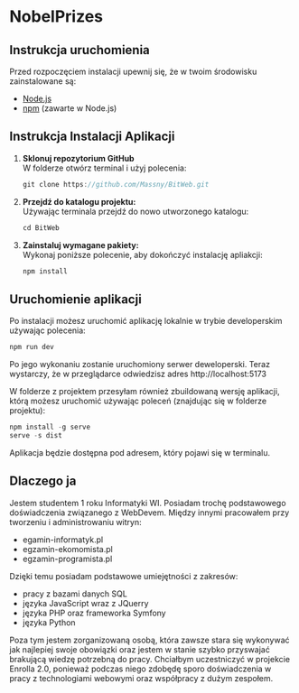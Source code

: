 # NobelPrizes      

## Instrukcja uruchomienia
Przed rozpoczęciem instalacji upewnij się, że w twoim środowisku zainstalowane są:     

- [Node.js](https://nodejs.org/)
- [npm](https://www.npmjs.com/) (zawarte w Node.js)


## Instrukcja Instalacji Aplikacji      
    
1. **Sklonuj repozytorium GitHub**  
W folderze otwórz terminal i użyj polecenia:

   ```javascript
   git clone https://github.com/Massny/BitWeb.git
   ```

2. **Przejdź do katalogu projektu:**  
Używając terminala przejdź do nowo utworzonego katalogu:

   ```javascript
   cd BitWeb
   ```

3. **Zainstaluj wymagane pakiety:**  
Wykonaj poniższe polecenie, aby dokończyć instalację apliakcji:

   ```javascript
   npm install
   ```
  
## Uruchomienie aplikacji  

Po instalacji możesz uruchomić aplikację lokalnie w trybie developerskim używając polecenia:

   ```javascript
   npm run dev 
   ```

Po jego wykonaniu zostanie uruchomiony serwer deweloperski. Teraz wystarczy, że w przeglądarce odwiedzisz adres http://localhost:5173

W folderze z projektem przesyłam również zbuildowaną wersję aplikacji, którą możesz uruchomić używając poleceń (znajdując się w folderze projektu):

   ```javascript
   npm install -g serve
   serve -s dist
   ```

Aplikacja będzie dostępna pod adresem, który pojawi się w terminalu.

## Dlaczego ja       

Jestem studentem 1 roku Informatyki WI. Posiadam trochę podstawowego doświadczenia związanego z WebDevem. Między innymi pracowałem przy tworzeniu i administrowaniu witryn:
- egamin-informatyk.pl
- egzamin-ekomomista.pl
- egzamin-programista.pl

Dzięki temu posiadam podstawowe umiejętności z zakresów:
- pracy z bazami danych SQL
- języka JavaScript wraz z JQuerry
- języka PHP oraz frameworka Symfony
- języka Python

Poza tym jestem zorganizowaną osobą, która zawsze stara się wykonywać jak najlepiej swoje obowiązki oraz jestem w stanie szybko przyswajać brakującą wiedzę potrzebną do pracy.
Chciałbym uczestniczyć w projekcie Enrolla 2.0, ponieważ podczas niego zdobędę sporo doświadczenia w pracy z technologiami webowymi oraz współpracy z dużym zespołem.
